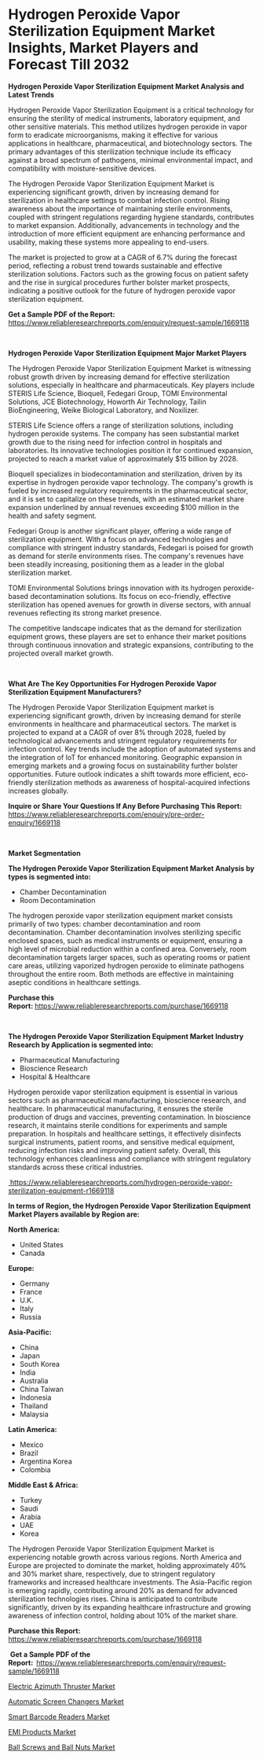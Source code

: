 <p><h1>Hydrogen Peroxide Vapor Sterilization Equipment Market Insights, Market Players and Forecast Till 2032</h1></p><p><strong>Hydrogen Peroxide Vapor Sterilization Equipment Market Analysis and Latest Trends</strong></p>
<p><p>Hydrogen Peroxide Vapor Sterilization Equipment is a critical technology for ensuring the sterility of medical instruments, laboratory equipment, and other sensitive materials. This method utilizes hydrogen peroxide in vapor form to eradicate microorganisms, making it effective for various applications in healthcare, pharmaceutical, and biotechnology sectors. The primary advantages of this sterilization technique include its efficacy against a broad spectrum of pathogens, minimal environmental impact, and compatibility with moisture-sensitive devices.</p><p>The Hydrogen Peroxide Vapor Sterilization Equipment Market is experiencing significant growth, driven by increasing demand for sterilization in healthcare settings to combat infection control. Rising awareness about the importance of maintaining sterile environments, coupled with stringent regulations regarding hygiene standards, contributes to market expansion. Additionally, advancements in technology and the introduction of more efficient equipment are enhancing performance and usability, making these systems more appealing to end-users.</p><p>The market is projected to grow at a CAGR of 6.7% during the forecast period, reflecting a robust trend towards sustainable and effective sterilization solutions. Factors such as the growing focus on patient safety and the rise in surgical procedures further bolster market prospects, indicating a positive outlook for the future of hydrogen peroxide vapor sterilization equipment.</p></p>
<p><strong>Get a Sample PDF of the Report:&nbsp;</strong> <a href="https://www.reliableresearchreports.com/enquiry/request-sample/1669118?utm_campaign=112&utm_medium=2&utm_source=Github&utm_content=ia&utm_term=17022025&utm_id=hydrogen-peroxide-vapor-sterilization-equipment">https://www.reliableresearchreports.com/enquiry/request-sample/1669118</a></p>
<p>&nbsp;</p>
<p><strong>Hydrogen Peroxide Vapor Sterilization Equipment Major Market Players</strong></p>
<p><p>The Hydrogen Peroxide Vapor Sterilization Equipment Market is witnessing robust growth driven by increasing demand for effective sterilization solutions, especially in healthcare and pharmaceuticals. Key players include STERIS Life Science, Bioquell, Fedegari Group, TOMI Environmental Solutions, JCE Biotechnology, Howorth Air Technology, Tailin BioEngineering, Weike Biological Laboratory, and Noxilizer.</p><p>STERIS Life Science offers a range of sterilization solutions, including hydrogen peroxide systems. The company has seen substantial market growth due to the rising need for infection control in hospitals and laboratories. Its innovative technologies position it for continued expansion, projected to reach a market value of approximately $15 billion by 2028.</p><p>Bioquell specializes in biodecontamination and sterilization, driven by its expertise in hydrogen peroxide vapor technology. The company's growth is fueled by increased regulatory requirements in the pharmaceutical sector, and it is set to capitalize on these trends, with an estimated market share expansion underlined by annual revenues exceeding $100 million in the health and safety segment.</p><p>Fedegari Group is another significant player, offering a wide range of sterilization equipment. With a focus on advanced technologies and compliance with stringent industry standards, Fedegari is poised for growth as demand for sterile environments rises. The company's revenues have been steadily increasing, positioning them as a leader in the global sterilization market.</p><p>TOMI Environmental Solutions brings innovation with its  hydrogen peroxide-based decontamination solutions. Its focus on eco-friendly, effective sterilization has opened avenues for growth in diverse sectors, with annual revenues reflecting its strong market presence.</p><p>The competitive landscape indicates that as the demand for sterilization equipment grows, these players are set to enhance their market positions through continuous innovation and strategic expansions, contributing to the projected overall market growth.</p></p>
<p>&nbsp;</p>
<p><strong>What Are The Key Opportunities For Hydrogen Peroxide Vapor Sterilization Equipment Manufacturers?</strong></p>
<p><p>The Hydrogen Peroxide Vapor Sterilization Equipment market is experiencing significant growth, driven by increasing demand for sterile environments in healthcare and pharmaceutical sectors. The market is projected to expand at a CAGR of over 8% through 2028, fueled by technological advancements and stringent regulatory requirements for infection control. Key trends include the adoption of automated systems and the integration of IoT for enhanced monitoring. Geographic expansion in emerging markets and a growing focus on sustainability further bolster opportunities. Future outlook indicates a shift towards more efficient, eco-friendly sterilization methods as awareness of hospital-acquired infections increases globally.</p></p>
<p><strong>Inquire or Share Your Questions If Any Before Purchasing This Report:</strong> <a href="https://www.reliableresearchreports.com/enquiry/pre-order-enquiry/1669118?utm_campaign=112&utm_medium=2&utm_source=Github&utm_content=ia&utm_term=17022025&utm_id=hydrogen-peroxide-vapor-sterilization-equipment">https://www.reliableresearchreports.com/enquiry/pre-order-enquiry/1669118</a></p>
<p>&nbsp;</p>
<p><strong>Market Segmentation</strong></p>
<p><strong>The Hydrogen Peroxide Vapor Sterilization Equipment Market Analysis by types is segmented into:</strong></p>
<p><ul><li>Chamber Decontamination</li><li>Room Decontamination</li></ul></p>
<p><p>The hydrogen peroxide vapor sterilization equipment market consists primarily of two types: chamber decontamination and room decontamination. Chamber decontamination involves sterilizing specific enclosed spaces, such as medical instruments or equipment, ensuring a high level of microbial reduction within a confined area. Conversely, room decontamination targets larger spaces, such as operating rooms or patient care areas, utilizing vaporized hydrogen peroxide to eliminate pathogens throughout the entire room. Both methods are effective in maintaining aseptic conditions in healthcare settings.</p></p>
<p><strong>Purchase this Report:&nbsp;</strong><a href="https://www.reliableresearchreports.com/purchase/1669118?utm_campaign=112&utm_medium=2&utm_source=Github&utm_content=ia&utm_term=17022025&utm_id=hydrogen-peroxide-vapor-sterilization-equipment">https://www.reliableresearchreports.com/purchase/1669118</a></p>
<p>&nbsp;</p>
<p><strong>The Hydrogen Peroxide Vapor Sterilization Equipment Market Industry Research by Application is segmented into:</strong></p>
<p><ul><li>Pharmaceutical Manufacturing</li><li>Bioscience Research</li><li>Hospital & Healthcare</li></ul></p>
<p><p>Hydrogen peroxide vapor sterilization equipment is essential in various sectors such as pharmaceutical manufacturing, bioscience research, and healthcare. In pharmaceutical manufacturing, it ensures the sterile production of drugs and vaccines, preventing contamination. In bioscience research, it maintains sterile conditions for experiments and sample preparation. In hospitals and healthcare settings, it effectively disinfects surgical instruments, patient rooms, and sensitive medical equipment, reducing infection risks and improving patient safety. Overall, this technology enhances cleanliness and compliance with stringent regulatory standards across these critical industries.</p></p>
<p><a href="https://www.reliableresearchreports.com/hydrogen-peroxide-vapor-sterilization-equipment-r1669118?utm_campaign=112&utm_medium=2&utm_source=Github&utm_content=ia&utm_term=17022025&utm_id=hydrogen-peroxide-vapor-sterilization-equipment">&nbsp;https://www.reliableresearchreports.com/hydrogen-peroxide-vapor-sterilization-equipment-r1669118</a></p>
<p><strong>In terms of Region, the Hydrogen Peroxide Vapor Sterilization Equipment Market Players available by Region are:</strong></p>
<p>
    <p> <strong> North America: </strong>
        <ul>
            <li>United States</li>
            <li>Canada</li>
        </ul>
        </p> 
    <p> <strong> Europe: </strong>
        <ul>
            <li>Germany</li>
            <li>France</li>
            <li>U.K.</li>
            <li>Italy</li>
            <li>Russia</li>
        </ul>
        </p> 
    <p> <strong> Asia-Pacific: </strong>
        <ul>
            <li>China</li>
            <li>Japan</li>
            <li>South Korea</li>
            <li>India</li>
            <li>Australia</li>
            <li>China Taiwan</li>
            <li>Indonesia</li>
            <li>Thailand</li>
            <li>Malaysia</li>
        </ul>
        </p> 
    <p> <strong> Latin America: </strong>
        <ul>
            <li>Mexico</li>
            <li>Brazil</li>
            <li>Argentina Korea</li>
            <li>Colombia</li>
        </ul>
        </p> 
    <p> <strong> Middle East & Africa: </strong>
        <ul>
            <li>Turkey</li>
            <li>Saudi</li>
            <li>Arabia</li>
            <li>UAE</li>
            <li>Korea</li>
        </ul>
    </p>
    </p>
<p><p>The Hydrogen Peroxide Vapor Sterilization Equipment Market is experiencing notable growth across various regions. North America and Europe are projected to dominate the market, holding approximately 40% and 30% market share, respectively, due to stringent regulatory frameworks and increased healthcare investments. The Asia-Pacific region is emerging rapidly, contributing around 20% as demand for advanced sterilization technologies rises. China is anticipated to contribute significantly, driven by its expanding healthcare infrastructure and growing awareness of infection control, holding about 10% of the market share.</p></p>
<p><strong>Purchase this Report: </strong><a href="https://www.reliableresearchreports.com/purchase/1669118?utm_campaign=112&utm_medium=2&utm_source=Github&utm_content=ia&utm_term=17022025&utm_id=hydrogen-peroxide-vapor-sterilization-equipment">https://www.reliableresearchreports.com/purchase/1669118</a></p>
<p>&nbsp;<strong>Get a Sample PDF of the Report:&nbsp;&nbsp;</strong><a href="https://www.reliableresearchreports.com/enquiry/request-sample/1669118?utm_campaign=112&utm_medium=2&utm_source=Github&utm_content=ia&utm_term=17022025&utm_id=hydrogen-peroxide-vapor-sterilization-equipment">https://www.reliableresearchreports.com/enquiry/request-sample/1669118</a></p>
<p><strong></strong></p>
<p><p><a href="https://github.com/boitafbg/Market-Research-Report-List-1/blob/main/electric-azimuth-thruster-market.md?utm_campaign=112&utm_medium=2&utm_source=Github&utm_content=ia&utm_term=17022025&utm_id=hydrogen-peroxide-vapor-sterilization-equipment">Electric Azimuth Thruster Market</a></p><p><a href="https://github.com/haaszgettre6/Market-Research-Report-List-1/blob/main/automatic-screen-changers-market.md?utm_campaign=112&utm_medium=2&utm_source=Github&utm_content=ia&utm_term=17022025&utm_id=hydrogen-peroxide-vapor-sterilization-equipment">Automatic Screen Changers Market</a></p><p><a href="https://github.com/qetelosooya/Market-Research-Report-List-1/blob/main/smart-barcode-readers-market.md?utm_campaign=112&utm_medium=2&utm_source=Github&utm_content=ia&utm_term=17022025&utm_id=hydrogen-peroxide-vapor-sterilization-equipment">Smart Barcode Readers Market</a></p><p><a href="https://github.com/zanoligarav/Market-Research-Report-List-1/blob/main/emi-products-market.md?utm_campaign=112&utm_medium=2&utm_source=Github&utm_content=ia&utm_term=17022025&utm_id=hydrogen-peroxide-vapor-sterilization-equipment">EMI Products Market</a></p><p><a href="https://github.com/curinbucan9/Market-Research-Report-List-1/blob/main/ball-screws-and-ball-nuts-market.md?utm_campaign=112&utm_medium=2&utm_source=Github&utm_content=ia&utm_term=17022025&utm_id=hydrogen-peroxide-vapor-sterilization-equipment">Ball Screws and Ball Nuts Market</a></p></p>